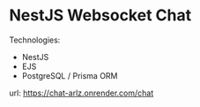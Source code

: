# NestJS Websocket Chat

Technologies:
- NestJS
- EJS
- PostgreSQL / Prisma ORM

url: https://chat-arlz.onrender.com/chat
